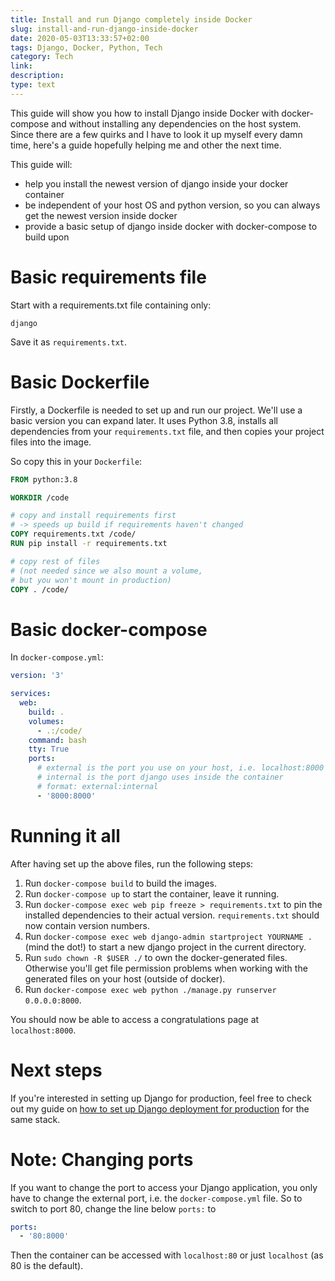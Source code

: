 ```yaml
---
title: Install and run Django completely inside Docker
slug: install-and-run-django-inside-docker
date: 2020-05-03T13:33:57+02:00
tags: Django, Docker, Python, Tech
category: Tech
link:
description:
type: text
---
```


This guide will show you how to install Django inside Docker with docker-compose
and without installing any dependencies on the host system.
Since there are a few quirks and I have to look it up myself every damn time,
here's a guide hopefully helping me and other the next time.

This guide will:

- help you install the newest version of django inside your docker container
- be independent of your host OS and python version, so you can always get the newest version inside docker
- provide a basic setup of django inside docker with docker-compose to build upon

# Basic requirements file

Start with a requirements.txt file containing only:

```
django
```

Save it as `requirements.txt`.

# Basic Dockerfile

Firstly, a Dockerfile is needed to set up and run our project.
We'll use a basic version you can expand later.
It uses Python 3.8, installs all dependencies from your `requirements.txt` file,
and then copies your project files into the image.

So copy this in your `Dockerfile`:

```Dockerfile
FROM python:3.8

WORKDIR /code

# copy and install requirements first
# -> speeds up build if requirements haven't changed
COPY requirements.txt /code/
RUN pip install -r requirements.txt

# copy rest of files
# (not needed since we also mount a volume,
# but you won't mount in production)
COPY . /code/
```

# Basic docker-compose

In `docker-compose.yml`:

```yaml
version: '3'

services:
  web:
    build: .
    volumes:
      - .:/code/
    command: bash
    tty: True
    ports:
      # external is the port you use on your host, i.e. localhost:8000
      # internal is the port django uses inside the container
      # format: external:internal
      - '8000:8000'
```

# Running it all

After having set up the above files, run the following steps:

1. Run `docker-compose build` to build the images.
2. Run `docker-compose up` to start the container, leave it running.
3. Run `docker-compose exec web pip freeze > requirements.txt` to pin the installed dependencies to their actual version. `requirements.txt` should now contain version numbers.
4. Run `docker-compose exec web django-admin startproject YOURNAME .` (mind the dot!) to start a new django project in the current directory.
5. Run `sudo chown -R $USER ./` to own the docker-generated files. Otherwise you'll get file permission problems when working with the generated files on your host (outside of docker).
6. Run `docker-compose exec web python ./manage.py runserver 0.0.0.0:8000`.

You should now be able to access a congratulations page at `localhost:8000`.

# Next steps

If you're interested in setting up Django for production,
feel free to check out my guide on
[how to set up Django deployment for production](http://karllorey.com/posts/django-production-docker-mod-wsgi/) for the same stack.

# Note: Changing ports

If you want to change the port to access your Django application,
you only have to change the external port, i.e. the `docker-compose.yml` file.
So to switch to port 80, change the line below `ports:` to

```yaml
ports:
  - '80:8000'
```

Then the container can be accessed with `localhost:80` or just `localhost` (as 80 is the default).
